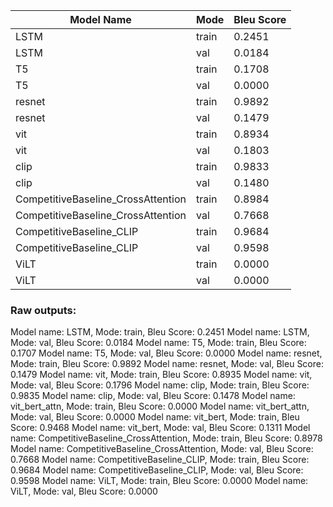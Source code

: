 | Model Name                          | Mode  | Bleu Score |
|-------------------------------------|-------|------------|
| LSTM                                | train | 0.2451     |
| LSTM                                | val   | 0.0184     |
| T5                                  | train | 0.1708     |
| T5                                  | val   | 0.0000     |
| resnet                              | train | 0.9892     |
| resnet                              | val   | 0.1479     |
| vit                                 | train | 0.8934     |
| vit                                 | val   | 0.1803     |
| clip                                | train | 0.9833     |
| clip                                | val   | 0.1480     |
| CompetitiveBaseline_CrossAttention  | train | 0.8984     |
| CompetitiveBaseline_CrossAttention  | val   | 0.7668     |
| CompetitiveBaseline_CLIP            | train | 0.9684     |
| CompetitiveBaseline_CLIP            | val   | 0.9598     |
| ViLT                                | train | 0.0000     |
| ViLT                                | val   | 0.0000     |

### Raw outputs:

Model name: LSTM, Mode: train, Bleu Score: 0.2451
Model name: LSTM, Mode: val, Bleu Score: 0.0184
Model name: T5, Mode: train, Bleu Score: 0.1707
Model name: T5, Mode: val, Bleu Score: 0.0000
Model name: resnet, Mode: train, Bleu Score: 0.9892
Model name: resnet, Mode: val, Bleu Score: 0.1479
Model name: vit, Mode: train, Bleu Score: 0.8935
Model name: vit, Mode: val, Bleu Score: 0.1796
Model name: clip, Mode: train, Bleu Score: 0.9835
Model name: clip, Mode: val, Bleu Score: 0.1478
Model name: vit_bert_attn, Mode: train, Bleu Score: 0.0000
Model name: vit_bert_attn, Mode: val, Bleu Score: 0.0000
Model name: vit_bert, Mode: train, Bleu Score: 0.9468
Model name: vit_bert, Mode: val, Bleu Score: 0.1311
Model name: CompetitiveBaseline_CrossAttention, Mode: train, Bleu Score: 0.8978
Model name: CompetitiveBaseline_CrossAttention, Mode: val, Bleu Score: 0.7668
Model name: CompetitiveBaseline_CLIP, Mode: train, Bleu Score: 0.9684
Model name: CompetitiveBaseline_CLIP, Mode: val, Bleu Score: 0.9598
Model name: ViLT, Mode: train, Bleu Score: 0.0000
Model name: ViLT, Mode: val, Bleu Score: 0.0000